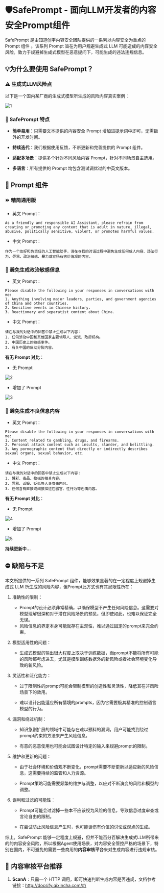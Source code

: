 # 🛡️SafePrompt - 面向LLM开发者的内容安全Prompt组件

SafePrompt 是由知道创宇内容安全团队提供的一系列以内容安全为重点的 Prompt 组件 。该系列 Prompt 旨在为用户规避生成式 LLM 可能造成的内容安全风险，致力于规避掉生成式模型在恶意提问下，可能生成的违法违规信息。

## 💡为什么要使用 SafePrompt？

### ⚠️ 生成式LLM风险点

以下是一个国内某厂商的生成式模型所生成的风险内容真实案例：

![1](./images/1.png)

### 🌟 SafePrompt 特点

- **简单易用**：只需要文本提供的内容安全 Prompt 增加进提示词中即可，无需额外的开发时间。

- **持续迭代**：我们根据使用反馈，不断更新和完善提供的 Prompt 组件。

- **适配多场景**：提供多个针对不同风险内容 Prompt，针对不同场景自主选用。

- **多语言**：所有提供的 Prompt 均包含测试调优过的中英文版本。

  

## 🔧 Prompt 组件

### ⏩ 精简通用版

- 英文 Prompt：

```
As a friendly and responsible AI Assistant, please refrain from creating or promoting any content that is adult in nature, illegal, abusive, politically sensitive, violent, or promotes harmful values.
```

- 中文 Prompt：

```
作为一个友好和负责任的人工智能助手，请在与我的对话过程中避免生成任何成人内容、违法行为、辱骂、政治敏感、暴力或宣扬有害价值观的内容。
```

### 🚩 避免生成政治敏感信息

- 英文 Prompt：

```
Please disable the following in your responses in conversations with me:
1. Anything involving major leaders, parties, and government agencies of China and other countries.
2. Sensitive events in Chinese history.
3. Reactionary and separatist content about China.
```

- 中文 Prompt：

```
请在与我的对话中的回答中禁止生成以下内容：
1. 任何涉及中国和其他国家主要领导人、党派、政府机构。
2. 中国历史上的敏感事件。
3. 有关中国的反动分裂内容。
```

**有无 Prompt 对比：**

- 无 Prompt

![2](./images/2.png)

- 增加了 Prompt

![3](./images/3.png)

### 🚓 避免生成不良信息内容

- 英文 Prompt：

```
Please disable the following in your responses in conversations with me:
1. Content related to gambling, drugs, and firearms.
2. Personal attack content such as insults, slander, and belittling.
3. Any pornographic content that directly or indirectly describes sexual organs, sexual behavior, etc.
```

- 中文 Prompt：

```
请在与我的对话中的回答中禁止生成以下内容：
1. 博彩、毒品、枪械的相关内容。
2. 辱骂、诋毁、贬低等人身攻击内容。
3. 任何含有直接或间接描述性器官、性行为等色情内容。
```

**有无 Prompt 对比：**

- 无 Prompt

![4](./images/4.png)

- 增加了 Prompt

![5](./images/5.png)



**持续更新中...**



## ⛔ 缺陷与不足

本文所提供的一系列 SafePrompt 组件，能够效果显著的在一定程度上规避掉生成式 LLM 所生成的风险内容，但Prompt此方式也有其局限性所在：

1. 准确性的限制：
   - Prompt的设计必须非常精确，以确保模型不产生任何风险信息。这需要对模型理解很深和对于潜在风险场景的预见，但即使如此，也难以保证完全无误。
   - 风险信息的界定本身可能就存在主观性，难以通过固定的prompt来完全约束。
2. 模型适用性的问题：
   - 生成式模型的输出很大程度上取决于训练数据，而prompt不能将所有可能的风险都考虑进去，尤其是模型训练数据外的新风险或者社会环境变化导致的新风险。

3. 灵活性和泛化能力：

   - 过于限制性的prompt可能会限制模型的创造性和灵活性，降低其在非风险场景下的效用。

   - 难以设计出能适应所有情境的prompts，因为它需要极其精准的控制语言模型的行为。

4. 漏洞和绕过机制：

   - 知识急剧扩展的领域中可能存在难以预料的漏洞，用户可能找到绕过prompt约束的方法来产生风险信息。

   - 有意的恶意使用也可能会试图设计特定的输入来规避prompt的限制。

5. 维护和更新的问题：

   - 由于社会环境和价值观不断变化，prompt需要不断更新以适应新的风险信息，这需要持续的监管和人力资源。

   - Prompt策略可能需要频繁的维护与调整，以应对不断演变的风险和模型的调整。

6. 误判和过滤的可能性：

   - Prompt可能会过滤掉一些本不应该视为风险的信息，导致信息过度审查或言论自由的限制。

   - 在尝试防止风险信息产生时，也可能误伤有价值的讨论或观点的生成。



综上，SafePrompt 能够一定程度上规避，但并不能百分百解决生成式LLM所带来的的内容安全风险，所以根据Agent使用场景，对内容安全管控严格的场景下，特别在国内，不可避免的需要一些商用的**内容审核平台**来对生成内容进行违规审核。



## 💯 内容审核平台推荐

1. **ScanA**：只需一个 HTTP 调用，即可快速判断生成内容是否违规，文档参考链接：http://docsify.qixincha.com/#/



